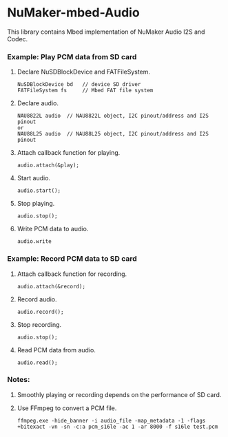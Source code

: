 # NuMaker-mbed-Audio
This library contains Mbed implementation of NuMaker Audio I2S and Codec.

### Example: Play PCM data from SD card

1. Declare NuSDBlockDevice and FATFileSystem.
    
    ```
    NuSDBlockDevice bd   // device SD driver
    FATFileSystem fs     // Mbed FAT file system
    ```
    
1. Declare audio.
    
    ```
    NAU8822L audio  // NAU8822L object, I2C pinout/address and I2S pinout
    or
    NAU88L25 audio  // NAU88L25 object, I2C pinout/address and I2S pinout
    ```
    
1. Attach callback function for playing.
    
    ```
    audio.attach(&play);
    ```
    
1. Start audio.
    
    ```
    audio.start();
    ```
    
1. Stop playing.
    
    ```
    audio.stop();
    ```
    
1. Write PCM data to audio.
    
    ```
    audio.write
    ```
    
### Example: Record PCM data to SD card

1. Attach callback function for recording.
    
    ```
    audio.attach(&record);
    ```
    
1. Record audio.
    
    ```
    audio.record();
    ```
    
1. Stop recording.
    
    ```
    audio.stop();
    ```
    
1. Read PCM data from audio.
    
    ```
    audio.read();
    ```
    
### Notes:

1. Smoothly playing or recording depends on the performance of SD card.

1. Use FFmpeg to convert a PCM file.
    
    ```
    ffmpeg.exe -hide_banner -i audio_file -map_metadata -1 -flags +bitexact -vn -sn -c:a pcm_s16le -ac 1 -ar 8000 -f s16le test.pcm
    ```
    